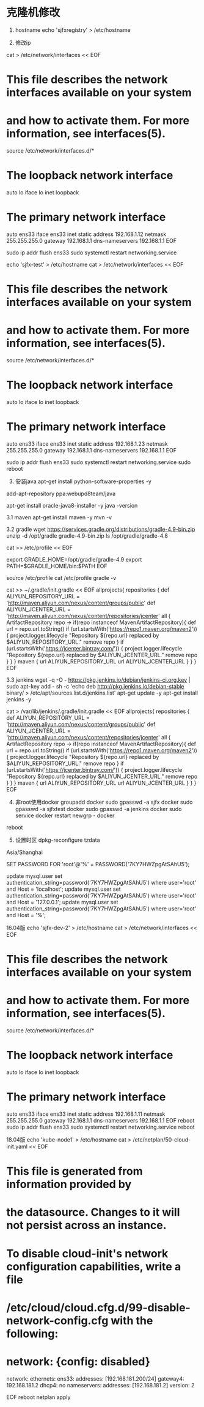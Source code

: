 # 克隆机修改

1. hostname
echo 'sjfxregistry' > /etc/hostname

2. 修改ip

cat > /etc/network/interfaces << EOF
# This file describes the network interfaces available on your system
# and how to activate them. For more information, see interfaces(5).

source /etc/network/interfaces.d/*

# The loopback network interface
auto lo
iface lo inet loopback

# The primary network interface
auto ens33
iface ens33 inet static
address 192.168.1.12
netmask 255.255.255.0
gateway 192.168.1.1
dns-nameservers 192.168.1.1
EOF

sudo ip addr flush ens33
sudo systemctl restart networking.service

echo 'sjfx-test' > /etc/hostname
cat > /etc/network/interfaces << EOF
# This file describes the network interfaces available on your system
# and how to activate them. For more information, see interfaces(5).

source /etc/network/interfaces.d/*

# The loopback network interface
auto lo
iface lo inet loopback

# The primary network interface
auto ens33
iface ens33 inet static
address 192.168.1.23
netmask 255.255.255.0
gateway 192.168.1.1
dns-nameservers 192.168.1.1
EOF

sudo ip addr flush ens33
sudo systemctl restart networking.service
sudo reboot


3. 安装java
apt-get install python-software-properties -y

add-apt-repository ppa:webupd8team/java

apt-get install oracle-java8-installer -y
java -version

3.1 maven
apt-get install maven -y
mvn -v

3.2 gradle
wget https://services.gradle.org/distributions/gradle-4.9-bin.zip
unzip -d /opt/gradle gradle-4.9-bin.zip
ls /opt/gradle/gradle-4.8

cat >> /etc/profile << EOF

export GRADLE_HOME=/opt/gradle/gradle-4.9
export PATH=\$GRADLE_HOME/bin:\$PATH
EOF

source /etc/profile
cat /etc/profile
gradle -v

cat >> ~/.gradle/init.gradle << EOF
allprojects{
    repositories {
        def ALIYUN_REPOSITORY_URL = 'http://maven.aliyun.com/nexus/content/groups/public'
        def ALIYUN_JCENTER_URL = 'http://maven.aliyun.com/nexus/content/repositories/jcenter'
        all { ArtifactRepository repo ->
            if(repo instanceof MavenArtifactRepository){
                def url = repo.url.toString()
                if (url.startsWith('https://repo1.maven.org/maven2')) {
                    project.logger.lifecycle "Repository \${repo.url} replaced by \$ALIYUN_REPOSITORY_URL."
                    remove repo
                }
                if (url.startsWith('https://jcenter.bintray.com/')) {
                    project.logger.lifecycle "Repository \${repo.url} replaced by \$ALIYUN_JCENTER_URL."
                    remove repo
                }
            }
        }
        maven {
                url ALIYUN_REPOSITORY_URL
            url ALIYUN_JCENTER_URL
        }
    }
}
EOF

3.3 jenkins
wget -q -O - https://pkg.jenkins.io/debian/jenkins-ci.org.key | sudo apt-key add -
sh -c 'echo deb http://pkg.jenkins.io/debian-stable binary/ > /etc/apt/sources.list.d/jenkins.list'
apt-get update -y
apt-get install jenkins -y


cat > /var/lib/jenkins/.gradle/init.gradle << EOF
allprojects{
    repositories {
        def ALIYUN_REPOSITORY_URL = 'http://maven.aliyun.com/nexus/content/groups/public'
        def ALIYUN_JCENTER_URL = 'http://maven.aliyun.com/nexus/content/repositories/jcenter'
        all { ArtifactRepository repo ->
            if(repo instanceof MavenArtifactRepository){
                def url = repo.url.toString()
                if (url.startsWith('https://repo1.maven.org/maven2')) {
                    project.logger.lifecycle "Repository \${repo.url} replaced by \$ALIYUN_REPOSITORY_URL."
                    remove repo
                }
                if (url.startsWith('https://jcenter.bintray.com/')) {
                    project.logger.lifecycle "Repository \${repo.url} replaced by \$ALIYUN_JCENTER_URL."
                    remove repo
                }
            }
        }
        maven {
                url ALIYUN_REPOSITORY_URL
            url ALIYUN_JCENTER_URL
        }
    }
}
EOF





4. 非root使用docker
groupadd docker
sudo gpasswd -a sjfx docker
sudo gpasswd -a sjfxtest docker
sudo gpasswd -a jenkins docker
sudo service docker restart
newgrp - docker 

reboot

5. 设置时区
dpkg-reconfigure tzdata

Asia/Shanghai


SET PASSWORD FOR 'root'@'%' = PASSWORD('7KY7HWZpgAtSAhU5');

update mysql.user set authentication_string=password('7KY7HWZpgAtSAhU5') where user='root' and Host = 'localhost';
update mysql.user set authentication_string=password('7KY7HWZpgAtSAhU5') where user='root' and Host = '127.0.0.1';
update mysql.user set authentication_string=password('7KY7HWZpgAtSAhU5') where user='root' and Host = '%';




16.04版
echo 'sjfx-dev-2' > /etc/hostname
cat > /etc/network/interfaces << EOF
# This file describes the network interfaces available on your system
# and how to activate them. For more information, see interfaces(5).

source /etc/network/interfaces.d/*

# The loopback network interface
auto lo
iface lo inet loopback

# The primary network interface
auto ens33
iface ens33 inet static
address 192.168.1.11
netmask 255.255.255.0
gateway 192.168.1.1
dns-nameservers 192.168.1.1
EOF
reboot
sudo ip addr flush ens33
sudo systemctl restart networking.service
reboot

18.04版
echo 'kube-node1' > /etc/hostname
cat > /etc/netplan/50-cloud-init.yaml << EOF
# This file is generated from information provided by
# the datasource.  Changes to it will not persist across an instance.
# To disable cloud-init's network configuration capabilities, write a file
# /etc/cloud/cloud.cfg.d/99-disable-network-config.cfg with the following:
# network: {config: disabled}
network:
    ethernets:
        ens33:
            addresses: [192.168.181.200/24]
            gateway4:  192.168.181.2
            dhcp4: no
            nameservers:
                addresses: [192.168.181.2]
    version: 2

EOF
reboot
netplan apply

